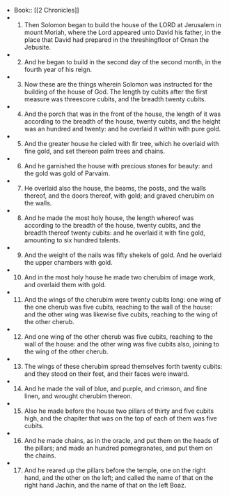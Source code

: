 - Book:: [[2 Chronicles]]
- 1. Then Solomon began to build the house of the LORD at Jerusalem in mount Moriah, where the Lord appeared unto David his father, in the place that David had prepared in the threshingfloor of Ornan the Jebusite.
- 2. And he began to build in the second day of the second month, in the fourth year of his reign.
- 3. Now these are the things wherein Solomon was instructed for the building of the house of God. The length by cubits after the first measure was threescore cubits, and the breadth twenty cubits.
- 4. And the porch that was in the front of the house, the length of it was according to the breadth of the house, twenty cubits, and the height was an hundred and twenty: and he overlaid it within with pure gold.
- 5. And the greater house he cieled with fir tree, which he overlaid with fine gold, and set thereon palm trees and chains.
- 6. And he garnished the house with precious stones for beauty: and the gold was gold of Parvaim.
- 7. He overlaid also the house, the beams, the posts, and the walls thereof, and the doors thereof, with gold; and graved cherubim on the walls.
- 8. And he made the most holy house, the length whereof was according to the breadth of the house, twenty cubits, and the breadth thereof twenty cubits: and he overlaid it with fine gold, amounting to six hundred talents.
- 9. And the weight of the nails was fifty shekels of gold. And he overlaid the upper chambers with gold.
- 10. And in the most holy house he made two cherubim of image work, and overlaid them with gold.
- 11. And the wings of the cherubim were twenty cubits long: one wing of the one cherub was five cubits, reaching to the wall of the house: and the other wing was likewise five cubits, reaching to the wing of the other cherub.
- 12. And one wing of the other cherub was five cubits, reaching to the wall of the house: and the other wing was five cubits also, joining to the wing of the other cherub.
- 13. The wings of these cherubim spread themselves forth twenty cubits: and they stood on their feet, and their faces were inward.
- 14. And he made the vail of blue, and purple, and crimson, and fine linen, and wrought cherubim thereon.
- 15. Also he made before the house two pillars of thirty and five cubits high, and the chapiter that was on the top of each of them was five cubits.
- 16. And he made chains, as in the oracle, and put them on the heads of the pillars; and made an hundred pomegranates, and put them on the chains.
- 17. And he reared up the pillars before the temple, one on the right hand, and the other on the left; and called the name of that on the right hand Jachin, and the name of that on the left Boaz.
